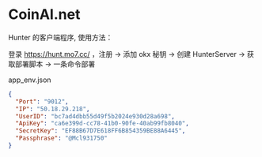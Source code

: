 # CoinAI.net

Hunter 的客户端程序, 使用方法：

登录 https://hunt.mo7.cc/ ，注册 -> 添加 okx 秘钥 -> 创建 HunterServer -> 获取部署脚本 -> 一条命令部署

app_env.json

```json
{
  "Port": "9012",
  "IP": "50.18.29.218",
  "UserID": "bc7ad4dbb55d49f5b2024e930d28a698",
  "ApiKey": "ca6e399d-cc78-41b0-90fe-40ab99fb8040",
  "SecretKey": "EF88B67D7E618FF6B854359BE88A6445",
  "Passphrase": "@Mcl931750"
}
```
